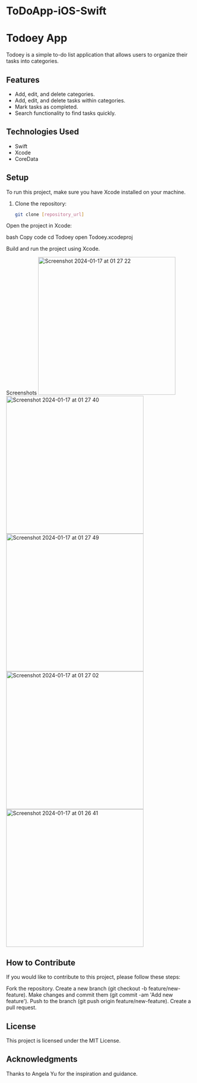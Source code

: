 # ToDoApp-iOS-Swift
# Todoey App

Todoey is a simple to-do list application that allows users to organize their tasks into categories.

## Features

- Add, edit, and delete categories.
- Add, edit, and delete tasks within categories.
- Mark tasks as completed.
- Search functionality to find tasks quickly.

## Technologies Used

- Swift
- Xcode
- CoreData

## Setup

To run this project, make sure you have Xcode installed on your machine.

1. Clone the repository:

   ```bash
   git clone [repository_url]
   
Open the project in Xcode:

bash
Copy code
cd Todoey
open Todoey.xcodeproj

Build and run the project using Xcode.


Screenshots
<img width="370" alt="Screenshot 2024-01-17 at 01 27 22" src="https://github.com/iuliagavrila/ToDoApp-iOS-Swift/assets/35526560/c721f338-af34-47ff-bafb-9c3f9ff1dd3e">
<img width="370" alt="Screenshot 2024-01-17 at 01 27 40" src="https://github.com/iuliagavrila/ToDoApp-iOS-Swift/assets/35526560/cbf5ca30-7c5e-4772-abc4-011ac265d9e6">
<img width="370" alt="Screenshot 2024-01-17 at 01 27 49" src="https://github.com/iuliagavrila/ToDoApp-iOS-Swift/assets/35526560/816ac3e3-5629-4280-a1be-e1dfb0632ab7">
<img width="370" alt="Screenshot 2024-01-17 at 01 27 02" src="https://github.com/iuliagavrila/ToDoApp-iOS-Swift/assets/35526560/7003a51b-324f-4bb6-849d-67bc153da181">
<img width="370" alt="Screenshot 2024-01-17 at 01 26 41" src="https://github.com/iuliagavrila/ToDoApp-iOS-Swift/assets/35526560/b864622a-0a2b-40b6-8933-07234e137610">

## How to Contribute
If you would like to contribute to this project, please follow these steps:

Fork the repository.
Create a new branch (git checkout -b feature/new-feature).
Make changes and commit them (git commit -am 'Add new feature').
Push to the branch (git push origin feature/new-feature).
Create a pull request.

## License
This project is licensed under the MIT License.

## Acknowledgments
Thanks to Angela Yu for the inspiration and guidance.
